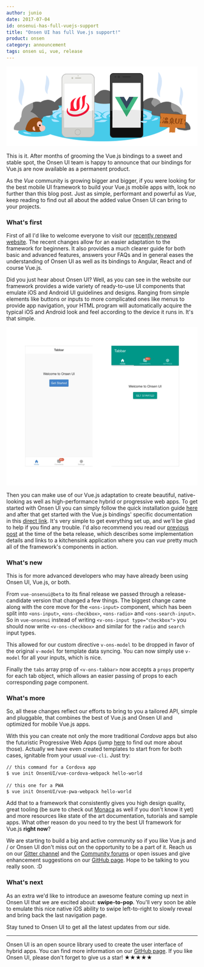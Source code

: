 ```yaml
---
author: junio
date: 2017-07-04
id: onsenui-has-full-vuejs-support
title: "Onsen UI has full Vue.js support!"
product: onsen
category: announcement
tags: onsen ui, vue, release
---
```


![Onsen UI and Vue.js](/blog/content/images/2017/Mar/onsen-vue.png)

This is it. After months of grooming the Vue.js bindings to a sweet and stable spot, the Onsen UI team is happy to announce that our bindings for Vue.js are now available as a permanent product.

As the *Vue* community is growing bigger and bigger, if you were looking for the best mobile UI framework to build your Vue.js mobile apps with, look no further than this blog post. Just as simple, performant and powerful as *Vue*, keep reading to find out all about the added value Onsen UI can bring to your projects.

<!-- more -->

### What's first

First of all I'd like to welcome everyone to visit our [recently renewed website](https://onsen.io/v2/guide/). The recent changes allow for an easier adaptation to the framework for beginners. It also provides a much clearer guide for both basic and advanced features, answers your FAQs and in general eases the understanding of Onsen UI as well as its bindings to Angular, React and of course Vue.js.

Did you just hear about Onsen UI? Well, as you can see in the website our framework provides a wide variety of ready-to-use UI components that emulate iOS and Android UI guidelines and designs. Ranging from simple elements like buttons or inputs to more complicated ones like menus to provide app navigation, your HTML program will automatically acquire the typical iOS and Android look and feel according to the device it runs in. It's that simple.

![Onsen UI example](/blog/content/images/2017/Jul/ui-example.jpeg)

Then you can make use of our Vue.js adaptation to create beautiful, native-looking as well as high-performance hybrid or progressive web apps. To get started with Onsen UI you can simply follow the quick installation guide [here](https://onsen.io/v2/guide/installation.html#installation) and after that get started with the Vue.js bindings' specific documentation in this [direct link](https://onsen.io/v2/guide/vue/index.html#vue-js). It's very simple to get everything set up, and we'll be glad to help if you find any trouble. I'd also recommend you read our [previous post](https://onsen.io/blog/vue-2-onseui-beta-release/) at the time of the beta release, which describes some implementation details and links to a kitchensink application where you can *vue* pretty much all of the framework's components in action.

### What's new

This is for more advanced developers who may have already been using Onsen UI, Vue.js, or both.

From `vue-onsenui@beta` to its final release we passed through a release-candidate version that changed a few things. The biggest change came along with the core move for the `<ons-input>` component, which has been split into `<ons-input>`, `<ons-checkbox>`, `<ons-radio>` and `<ons-search-input>`. So in `vue-onsenui` instead of writing `<v-ons-input type="checkbox">` you should now write `<v-ons-checkbox>` and similar for the `radio` and `search` input types.

This allowed for our custom directive `v-ons-model` to be dropped in favor of the original `v-model` for template data syncing. You can now simply use `v-model` for all your inputs, which is nice.

Finally the `tabs` array prop of `<v-ons-tabbar>` now accepts a `props` property for each tab object, which allows an easier passing of props to each corresponding page component.

### What's more

So, all these changes reflect our efforts to bring to you a tailored API, simple and pluggable, that combines the best of Vue.js and Onsen UI and optimized for mobile Vue.js apps.

With this you can create not only the more traditional *Cordova* apps but also the futuristic Progressive Web Apps (jump [here](https://developers.google.com/web/progressive-web-apps/) to find out more about those). Actually we have even created templates to start from for both cases, ignitable from your usual `vue-cli`. Just try:

```
// this command for a Cordova app
$ vue init OnsenUI/vue-cordova-webpack hello-world

// this one for a PWA
$ vue init OnsenUI/vue-pwa-webpack hello-world
```

Add that to a framework that consistently gives you high design quality, great tooling (be sure to check out [Monaca](https://monaca.io/) as well if you don't know it yet) and more resources like state of the art documentation, tutorials and sample apps. What other reason do you need to try the best UI framework for Vue.js **right now**?

We are starting to build a big and active community so if you like Vue.js and / or Onsen UI don't miss out on the opportunity to be a part of it. Reach us on our [Gitter channel](https://gitter.im/OnsenUI/OnsenUI) and the [Community forums](https://community.onsen.io/) or open issues and give enhancement suggestions on our [GitHub page](https://github.com/OnsenUI/OnsenUI). Hope to be talking to you really soon. :D

### What's next

As an extra we'd like to introduce an awesome feature coming up next in Onsen UI that we are excited about: **swipe-to-pop**. You'll very soon be able to emulate this nice native iOS ability to swipe left-to-right to slowly reveal and bring back the last navigation page.

Stay tuned to Onsen UI to get all the latest updates from our side.

---

Onsen UI is an open source library used to create the user interface of hybrid apps. You can find more information on our [GitHub page](https://github.com/OnsenUI/OnsenUI). If you like Onsen UI, please don't forget to give us a star! ★★★★★
